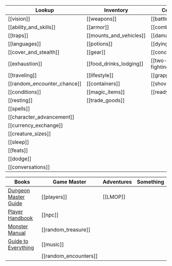 | Lookup                  | Inventory                  | Combat                     | Locations          |x
|-------------------------|----------------------------|----------------------------|--------------------|------
|[[vision]]               |[[weapons]]                 |[[battlefield]]             |[[swordcoast]]      |
|[[ability_and_skills]]   |[[armor]]                   |[[combat_rules]]            |[[tinear]]          |         
|[[traps]]                |[[mounts_and_vehicles]]     |[[damage]]                  |[[neverwinter]]     |
|[[languages]]            |[[potions]]                 |[[dying]]                   |[[random_locations]]
|[[cover_and_stealth]]    |[[gear]]                    |[[concentration]]           |
|[[exhaustion]]           |[[food_drinks_lodging]]     |[[two-weapon-fighting]]    |
|[[traveling]]            |[[lifestyle]]               |[[grappling]]               |
|[[random_encounter_chance]]|[[containers]]            |[[shoving]]                 |
|[[conditions]]           |[[magic_items]]             |[[readying]]                |
|[[resting]]              | [[trade_goods]]            |     |
|[[spells]]|
|[[character_advancement]]|
|[[currency_exchange]]|
|[[creature_sizes]]|
|[[sleep]]|
|[[feats]]|
|[[dodge]]| 
|[[conversations]]| |

| Books                  | Game Master                 | Adventures                  | Something                  |
|-------------------------|----------------------------|----------------------------|----------------------------|
| [Dungeon Master Guide](http://10.0.30.2:8083/read/174/pdf)|[[players]] |[[LMOP]]
| [Player Handbook](http://10.0.30.2:8083/read/8/pdf)|[[npc]] |
| [Monster Manual](http://10.0.30.2:8083/read/175/pdf)|[[random_treasure]]
| [Guide to Everything](http://10.0.30.2:8083/read/172/pdf)|[[music]]
|                        | [[random_encounters]]  


